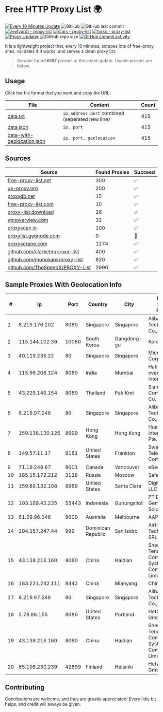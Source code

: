 
# Free HTTP Proxy List 🌍

[![Every 10 Minutes Update](https://github.com/mertguvencli/http-proxy-list/actions/workflows/main.yml/badge.svg?branch=main)](https://github.com/mertguvencli/http-proxy-list/actions/workflows/main.yml)
![GitHub](https://img.shields.io/github/license/mertguvencli/http-proxy-list)
![GitHub last commit](https://img.shields.io/github/last-commit/mertguvencli/http-proxy-list)
[![zevtyardt - proxy-list](https://img.shields.io/static/v1?label=zevtyardt&message=proxy-list&color=blue&logo=github)](https://github.com/zevtyardt/proxy-list "Go to GitHub repo")
[![stars - proxy-list](https://img.shields.io/github/stars/zevtyardt/proxy-list?style=social)](https://github.com/zevtyardt/proxy-list)
[![forks - proxy-list](https://img.shields.io/github/forks/zevtyardt/proxy-list?style=social)](https://github.com/zevtyardt/proxy-list)
[![Proxy Updater](https://github.com/zevtyardt/proxy-list/workflows/Proxy%20Updater/badge.svg)](https://github.com/zevtyardt/proxy-list/actions?query=workflow:"Proxy+Updater")
![GitHub repo size](https://img.shields.io/github/repo-size/zevtyardt/proxy-list)
[![GitHub commit activity](https://img.shields.io/github/commit-activity/m/zevtyardt/proxy-list?logo=commits)](https://github.com/zevtyardt/proxy-list/commits/main)

It is a lightweight project that, every 10 minutes, scrapes lots of free-proxy sites, validates if it works, and serves a clean proxy list.

> Scraper found **6167** proxies at the latest update. Usable proxies are below.

## Usage

Click the file format that you want and copy the URL.

|File|Content|Count|
|----|-------|-----|
|[data.txt](https://raw.githubusercontent.com/mertguvencli/http-proxy-list/main/proxy-list/data.txt)|`ip_address:port` combined (seperated new line)|415|
|[data.json](https://raw.githubusercontent.com/mertguvencli/http-proxy-list/main/proxy-list/data.json)|`ip, port`|415|
|[data-with-geolocation.json](https://raw.githubusercontent.com/mertguvencli/http-proxy-list/main/proxy-list/data-with-geolocation.json)|`ip, port, geolocation`|415|

## Sources

|Source|Found Proxies|Succeed|
|------|-------------|-------|
|[free-proxy-list.net](https://free-proxy-list.net)|300|✅|
|[us-proxy.org](https://www.us-proxy.org)|200|✅|
|[proxydb.net](http://proxydb.net)|15|✅|
|[free-proxy-list.com](https://free-proxy-list.com/?page=&port=&type%5B%5D=http&type%5B%5D=https&up_time=0&search=Search)|10|✅|
|[proxy-list.download](https://www.proxy-list.download/HTTP)|26|✅|
|[vpnoverview.com](https://vpnoverview.com/privacy/anonymous-browsing/free-proxy-servers)|32|✅|
|[proxyscan.io](https://www.proxyscan.io)|100|✅|
|[proxylist.geonode.com](https://proxylist.geonode.com/api/proxy-list?limit=300&page=1&sort_by=lastChecked&sort_type=desc&protocols=http,https)|0|🚫|
|[proxyscrape.com](https://api.proxyscrape.com/v2/?request=displayproxies&protocol=http&timeout=10000&country=all&ssl=all&anonymity=all)|1274|✅|
|[github.com/clarketm/proxy-list](https://raw.githubusercontent.com/clarketm/proxy-list/master/proxy-list-raw.txt)|400|✅|
|[github.com/monosans/proxy-list](https://raw.githubusercontent.com/monosans/proxy-list/main/proxies/http.txt)|820|✅|
|[github.com/TheSpeedX/PROXY-List](https://raw.githubusercontent.com/TheSpeedX/PROXY-List/master/http.txt)|2990|✅|


## Sample Proxies With Geolocation Info

|#|Ip|Port|Country|City|Internet Service Provider|
|-|--|----|-------|----|-------------------------|
|1|8.219.176.202|8080|Singapore|Singapore|Alibaba (US) Technology Co., Ltd.|
|2|115.144.102.39|10080|South Korea|Gangdong-gu|Korea Telecom|
|3|40.119.236.22|80|Singapore|Singapore|Microsoft Corporation|
|4|115.96.208.124|8080|India|Mumbai|Hathway IP over Cable Internet Access|
|5|43.229.149.154|8080|Thailand|Pak Kret|Siamdata Communication Co.|
|6|8.219.97.248|80|Singapore|Singapore|Alibaba (US) Technology Co., Ltd.|
|7|159.138.130.126|8999|Hong Kong|Hong Kong|Huawei International Pte. Ltd.|
|8|149.57.11.17|8181|United States|Frankton|Swayzee Telephone Company, Inc.|
|9|71.19.248.67|8001|Canada|Vancouver|eSecureData|
|10|185.15.172.212|3128|Russia|Moscow|SafeData LLC|
|11|159.89.132.108|8989|United States|Santa Clara|DigitalOcean, LLC|
|12|103.169.43.235|55443|Indonesia|Gunungsitoli|PT Digital Gemilang Solusi|
|13|61.29.96.146|8000|Australia|Melbourne|AAPT Limited|
|14|204.157.247.44|999|Dominican Republic|San Isidro|Airtime Technology SRL|
|15|43.138.216.160|8080|China|Haidian|Shenzhen Tencent Computer Systems Company Limited|
|16|183.221.242.111|8443|China|Mianyang|China Mobile|
|17|8.219.97.248|80|Singapore|Singapore|Alibaba (US) Technology Co., Ltd.|
|18|5.78.88.155|8080|United States|Portland|Hetzner Online GmbH|
|19|43.138.216.160|8080|China|Haidian|Shenzhen Tencent Computer Systems Company Limited|
|20|65.108.230.239|42899|Finland|Helsinki|Hetzner Online GmbH|



## Contributing

Contributions are welcome, and they are greatly appreciated! Every
little bit helps, and credit will always be given.

